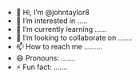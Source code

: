 - 👋 Hi, I’m @johntaylor8
- 👀 I’m interested in .....
- 🌱 I’m currently learning ......
- 💞️ I’m looking to collaborate on .......
- 📫 How to reach me .........
- 😄 Pronouns: .......
- ⚡ Fun fact: .......

<!---
johntaylor8/johntaylor8 is a ✨ special ✨ repository because its `README.md` (this file) appears on your GitHub profile.
You can click the Preview link to take a look at your changes.
--->
